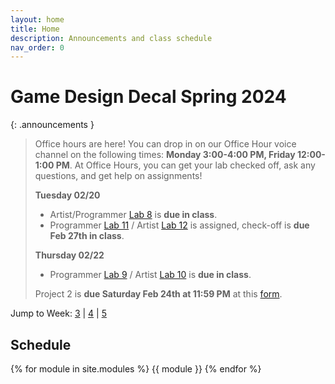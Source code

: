 ```yaml
---
layout: home
title: Home
description: Announcements and class schedule
nav_order: 0
---
```


# Game Design Decal Spring 2024

{: .announcements }
> Office hours are here! You can drop in on our Office Hour voice channel on the following times: **Monday 3:00-4:00 PM, Friday 12:00-1:00 PM**.
At Office Hours, you can get your lab checked off, ask any questions, and get help on assignments!
>
> **Tuesday 02/20**
> - Artist/Programmer [Lab 8] is **due in class**.
> - Programmer [Lab 11] / Artist [Lab 12] is assigned, check-off is **due Feb 27th in class**.
> 
> **Thursday 02/22**
> - Programmer [Lab 9] / Artist [Lab 10] is **due in class**.
>
> Project 2 is **due Saturday Feb 24th at 11:59 PM** at this [form](http://tinyurl.com/sp24p2submit).

Jump to Week: [3](#week-3) \| [4](#week-4) \| [5](#week-5)

<!-- \| [2](#week-2) \| [3](#week-3) \| [4](#week-4) \| [5](#week-5) \| [6](#week-6) \| [7](#week-7) \| [8](#week-8) \| [9](#week-9) \| [10](#week-10) \| [11](#week-11) \| [12](#week-12) \| [13](#week-13) \| [14](#week-14) -->

## Schedule

{% for module in site.modules %}
{{ module }}
{% endfor %}

[Lab 0]: ./pages/labs/lab0/lab0
[Lab 1]: ./pages/labs/lab1/lab1
[Lab 2]: ./pages/labs/lab2/lab2
[Lab 3]: ./pages/labs/lab3/lab3
[Lab 4]: ./pages/labs/lab4/lab4
[Lab 5]: ./pages/labs/lab5/lab5
[Lab 6]: ./pages/labs/lab6/lab6
[Lab 7]: ./pages/labs/lab7/lab7
[Lab 8]: ./pages/labs/lab8/lab8
[Lab 9]: ./pages/labs/lab9/lab9
[Lab 10]: ./pages/labs/lab10/lab10
[Lab 11]: ./pages/labs/lab11/lab11
[Lab 12]: ./pages/labs/lab12/lab12
[Lab 13]: ./pages/labs/lab13/lab13
[Lab 14]: ./pages/labs/lab14/lab14
[Lab 15]: ./pages/labs/lab15/lab15
[Lab 16]: ./pages/labs/lab16/lab16
[Lab 17]: ./pages/labs/lab17/lab17
[Project 1]: ./pages/projects/Projects
[Project 2]: ./pages/projects/project2/project2
[Project 3]: ./pages/projects/project3/project3

[form]: https://forms.gle/WrDUcRKpRqHvDXwA7

